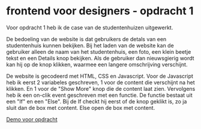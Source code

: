 # frontend voor designers - opdracht 1
Voor opdracht 1 heb ik de case van de studentenhuizen uitgewerkt. 

De bedoeling van de website is dat gebruikers de detals van een studentenhuis kunnen bekijken. Bij het laden van de website kan de gebruiker alleen de naam van het studentenhuis, een foto, een klein beetje tekst en een Details knop bekijken. Als de gebruiker dan nieuwsgierig wordt kan hij op de knop klikken, waarmee een langere omschrijving verschijnt.

De website is gecodeerd met HTML, CSS en Javascript. Voor de Javascript heb ik eerst 2 variabeles geschreven, 1 voor de content die verschijnt na het klikken. En 1 voor de "Show More" knop die de content laat zien. Vervolgens heb ik een on-clik event geschreven met een functie. De functie bestaat uit een "If" en een "Else". Bij de If checkt hij eerst of de knop geklikt is, zo ja sluit dan de box met content. Else open de box met content.

[Demo voor opdracht](https://bastiaanvanwielink.github.io/frontendvoordesigners/opdracht1/v1/)
